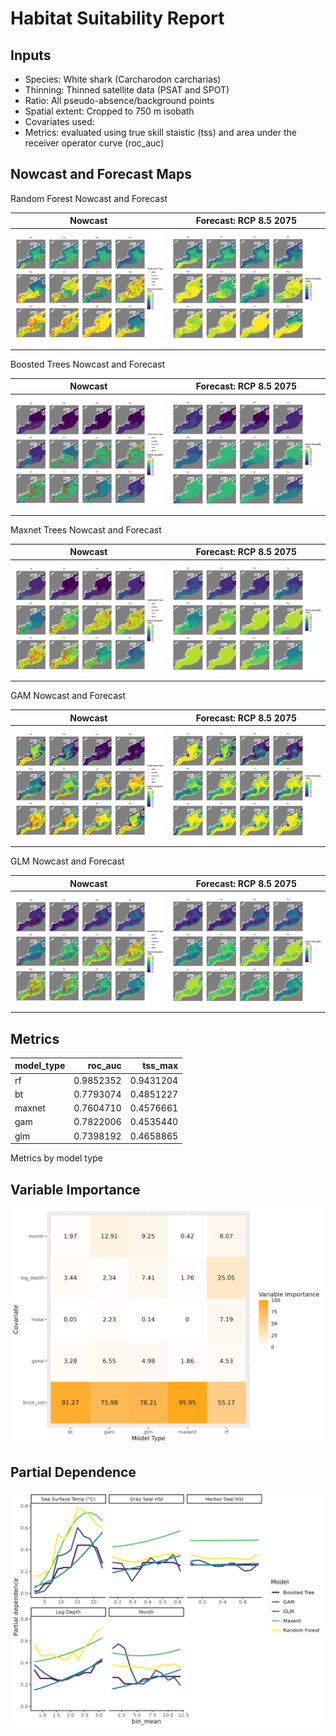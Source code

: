 Habitat Suitability Report
================

## Inputs

- Species: White shark (Carcharodon carcharias)
- Thinning: Thinned satellite data (PSAT and SPOT)
- Ratio: All pseudo-absence/background points
- Spatial extent: Cropped to 750 m isobath
- Covariates used:
- Metrics: evaluated using true skill staistic (tss) and area under the
  receiver operator curve (roc_auc)

## Nowcast and Forecast Maps

Random Forest Nowcast and Forecast

| Nowcast | Forecast: RCP 8.5 2075 |
|:--:|:--:|
| ![](../../../../tidy_reports/versions/c11/100960/c11.100960.01_12_rf_compiled_casts.png) | ![](../../../../tidy_reports/versions/c11/100964/c11.100964.01_12_rf_compiled_casts.png) |

Boosted Trees Nowcast and Forecast

| Nowcast | Forecast: RCP 8.5 2075 |
|:--:|:--:|
| ![](../../../../tidy_reports/versions/c11/100960/c11.100960.01_12_bt_compiled_casts.png) | ![](../../../../tidy_reports/versions/c11/100964/c11.100964.01_12_bt_compiled_casts.png) |

Maxnet Trees Nowcast and Forecast

| Nowcast | Forecast: RCP 8.5 2075 |
|:--:|:--:|
| ![](../../../../tidy_reports/versions/c11/100960/c11.100960.01_12_maxent_compiled_casts.png) | ![](../../../../tidy_reports/versions/c11/100964/c11.100964.01_12_maxent_compiled_casts.png) |

GAM Nowcast and Forecast

| Nowcast | Forecast: RCP 8.5 2075 |
|:--:|:--:|
| ![](../../../../tidy_reports/versions/c11/100960/c11.100960.01_12_gam_compiled_casts.png) | ![](../../../../tidy_reports/versions/c11/100964/c11.100964.01_12_gam_compiled_casts.png) |

GLM Nowcast and Forecast

| Nowcast | Forecast: RCP 8.5 2075 |
|:--:|:--:|
| ![](../../../../tidy_reports/versions/c11/100960/c11.100960.01_12_glm_compiled_casts.png) | ![](../../../../tidy_reports/versions/c11/100964/c11.100964.01_12_glm_compiled_casts.png) |

## Metrics

| model_type |   roc_auc |   tss_max |
|:-----------|----------:|----------:|
| rf         | 0.9852352 | 0.9431204 |
| bt         | 0.7793074 | 0.4851227 |
| maxnet     | 0.7604710 | 0.4576661 |
| gam        | 0.7822006 | 0.4535440 |
| glm        | 0.7398192 | 0.4658865 |

Metrics by model type

## Variable Importance

![](m11.10096_tidy_compiled_files/figure-gfm/variable_importance-1.png)

## Partial Dependence

![](m11.10096_tidy_compiled_files/figure-gfm/partial_dependence-1.png)
